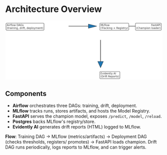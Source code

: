 # Architecture Overview

![Architecture Diagram](architecture.png)

## Components
- **Airflow** orchestrates three DAGs: training, drift, deployment.
- **MLflow** tracks runs, stores artifacts, and hosts the Model Registry.
- **FastAPI** serves the champion model, exposes `/predict`, `/model`, `/reload`.
- **Postgres** backs MLflow's registry/store.
- **Evidently AI** generates drift reports (HTML) logged to MLflow.

**Flow**: Training DAG → MLflow (metrics/artifacts) → Deployment DAG (checks thresholds, registers/ promotes) → FastAPI loads champion. Drift DAG runs periodically, logs reports to MLflow, and can trigger alerts.
